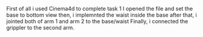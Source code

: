 First of all i used Cinema4d to complete task 1
I opened the file and set the base to bottom view 
then, i implemnted the waist inside the base
after that, i jointed both of arm 1 and arm 2 to the base/waist
Finally, i connected the grippler to the second arm.
